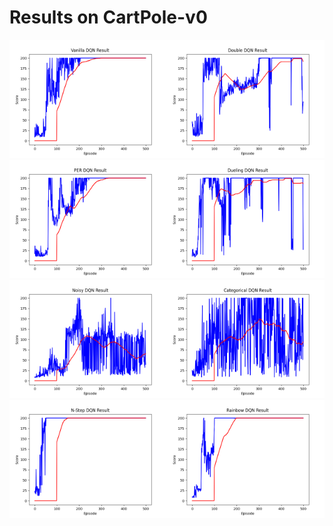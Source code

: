 # Results on CartPole-v0
<img src="Vanilla_DQN.png" width="50%" height="50%"><img src="Double_DQN.png" width="50%" height="50%">
<img src="PER_DQN.png" width="50%" height="50%"><img src="Dueling_DQN.png" width="50%" height="50%">
<img src="Noisy_DQN.png" width="50%" height="50%"><img src="Categorical_DQN.png" width="50%" height="50%">
<img src="N-Step_DQN.png" width="50%" height="50%"><img src="Rainbow_DQN.png" width="50%" height="50%">